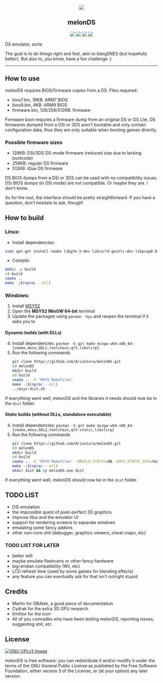 <p align="center"><img src="https://raw.githubusercontent.com/StapleButter/melonDS/master/icon/melon_128x128.png"></p>
<h2 align="center"><b>melonDS</b></h2>
<p align="center">
<a href="http://melonds.kuribo64.net/" alt="melonDS website"><img src="https://img.shields.io/badge/website-melonds.kuribo64.net-%2331352e.svg"></a>
<a href="http://melonds.kuribo64.net/downloads.php" alt="Release: 0.9"><img src="https://img.shields.io/badge/release-0.9-%235c913b.svg"></a>
<a href="https://www.gnu.org/licenses/gpl-3.0" alt="License: GPLv3"><img src="https://img.shields.io/badge/License-GPL%20v3-%23ff554d.svg"></a>
<a href="https://kiwiirc.com/client/irc.badnik.net/?nick=IRC-Source_?#melonds" alt="IRC channel: #melonds"><img src="https://img.shields.io/badge/IRC%20chat-%23melonds-%23dd2e44.svg"></a>
</p>
DS emulator, sorta

The goal is to do things right and fast, akin to blargSNES (but hopefully better). But also to, you know, have a fun challenge :)
<hr>

## How to use

melonDS requires BIOS/firmware copies from a DS. Files required:
 * bios7.bin, 16KB: ARM7 BIOS
 * bios9.bin, 4KB: ARM9 BIOS
 * firmware.bin, 128/256/512KB: firmware

Firmware boot requires a firmware dump from an original DS or DS Lite.
DS firmwares dumped from a DSi or 3DS aren't bootable and only contain configuration data, thus they are only suitable when booting games directly.

### Possible firmware sizes

 * 128KB: DSi/3DS DS-mode firmware (reduced size due to lacking bootcode)
 * 256KB: regular DS firmware
 * 512KB: iQue DS firmware

DS BIOS dumps from a DSi or 3DS can be used with no compatibility issues. DSi BIOS dumps (in DSi mode) are not compatible. Or maybe they are. I don't know.

As for the rest, the interface should be pretty straightforward. If you have a question, don't hesitate to ask, though!

## How to build

### Linux:

* Install dependencies:

```sh
sudo apt-get install cmake libgtk-3-dev libcurl4-gnutls-dev libpcap0.8-dev libsdl2-dev qtbase5-dev qtdeclarative5-dev libslirp-dev
```

* Compile:

```sh
mkdir -p build
cd build
cmake ..
make -j$(nproc --all)
```

### Windows:

1. Install [MSYS2](https://www.msys2.org/)
2. Open the **MSYS2 MinGW 64-bit** terminal
3. Update the packages using `pacman -Syu` and reopen the terminal if it asks you to

#### Dynamic builds (with DLLs)
4. Install dependencies: `pacman -S git make mingw-w64-x86_64-{cmake,mesa,SDL2,toolchain,qt5,libslirp}`
5. Run the following commands
   ```bash
   git clone https://github.com/Arisotura/melonDS.git
   cd melonDS
   mkdir build
   cd build
   cmake .. -G "MSYS Makefiles"
   make -j$(nproc --all)
   ../msys-dist.sh
   ```
If everything went well, melonDS and the libraries it needs should now be in the `dist` folder.

#### Static builds (without DLLs, standalone executable)
4. Install dependencies: `pacman -S git make mingw-w64-x86_64-{cmake,mesa,SDL2,toolchain,qt5-static,libslirp}`
5. Run the following commands
   ```bash
   git clone https://github.com/Arisotura/melonDS.git
   cd melonDS
   mkdir build
   cd build
   cmake .. -G 'MSYS Makefiles' -DBUILD_STATIC=ON -DQT5_STATIC_DIR=/mingw64/qt5-static
   make -j$(nproc --all)
   mkdir dist && cp melonDS.exe dist
   ```
If everything went well, melonDS should now be in the `dist` folder.

## TODO LIST

 * DSi emulation
 * the impossible quest of pixel-perfect 3D graphics
 * improve libui and the emulator UI
 * support for rendering screens to separate windows
 * emulating some fancy addons
 * other non-core shit (debugger, graphics viewers, cheat crapo, etc)

### TODO LIST FOR LATER

 * better wifi
 * maybe emulate flashcarts or other fancy hardware
 * big-endian compatibility (Wii, etc)
 * LCD refresh time (used by some games for blending effects)
 * any feature you can eventually ask for that isn't outright stupid

## Credits

 * Martin for GBAtek, a good piece of documentation
 * Cydrak for the extra 3D GPU research
 * limittox for the icon
 * All of you comrades who have been testing melonDS, reporting issues, suggesting shit, etc

## License
[![GNU GPLv3 Image](https://www.gnu.org/graphics/gplv3-127x51.png)](http://www.gnu.org/licenses/gpl-3.0.en.html)

melonDS is free software: you can redistribute it and/or modify
it under the terms of the GNU General Public License as published by
the Free Software Foundation, either version 3 of the License, or
(at your option) any later version.
